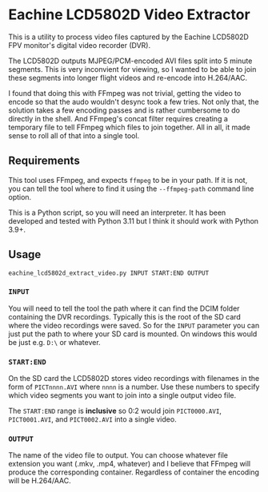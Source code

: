 # Eachine LCD5802D Video Extractor

This is a utility to process video files captured by the Eachine LCD5802D FPV monitor's digital video recorder (DVR).

The LCD5802D outputs MJPEG/PCM-encoded AVI files split into 5 minute segments. This is very inconvient for viewing, so I wanted
to be able to join these segments into longer flight videos and re-encode into H.264/AAC.

I found that doing this with FFmpeg was not trivial, getting the video to encode so that the audo wouldn't desync took a few tries. 
Not only that, the solution takes a few encoding passes and is rather cumbersome to do directly in the shell. 
And FFmpeg's concat filter requires creating a temporary file to tell FFmpeg which files to join together. 
All in all, it made sense to roll all of that into a single tool.

## Requirements

This tool uses FFmpeg, and expects `ffmpeg` to be in your path. 
If it is not, you can tell the tool where to find it using the `--ffmpeg-path` command line option.

This is a Python script, so you will need an interpreter. It has been developed and tested with Python 3.11 but I think it should work with Python 3.9+.

## Usage

```
eachine_lcd5802d_extract_video.py INPUT START:END OUTPUT
```

### `INPUT`
You will need to tell the tool the path where it can find the DCIM folder containing the DVR recordings. 
Typically this is the root of the SD card where the video recordings were saved.
So for the `INPUT` parameter you can just put the path to where your SD card is mounted. 
On windows this would be just e.g. `D:\` or whatever.

### `START:END`
On the SD card the LCD5802D stores video recordings with filenames in the form of `PICTnnnn.AVI` where `nnnn` is a number.
Use these numbers to specify which video segments you want to join into a single output video file.

The `START:END` range is **inclusive** so 0:2 would join `PICT0000.AVI`, `PICT0001.AVI`, and `PICT0002.AVI` into a single video.

### `OUTPUT`
The name of the video file to output. 
You can choose whatever file extension you want (.mkv, .mp4, whatever) and I believe that FFmpeg will produce the corresponding container.
Regardless of container the encoding will be H.264/AAC.

